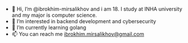 - 👋 Hi, I’m @ibrokhim-mirsalikhov and i am 18. I study at INHA university and my major is computer science. 
- 👀 I’m interested in backend development and cybersecurity
- 🌱 I’m currently learning golang
- 📫 You can reach me ibrokhim.mirsalikhov@gmail.com

<!---
ibrokhim-mirsalikhov/ibrokhim-mirsalikhov is a ✨ special ✨ repository because its `README.md` (this file) appears on your GitHub profile.
You can click the Preview link to take a look at your changes.
--->
